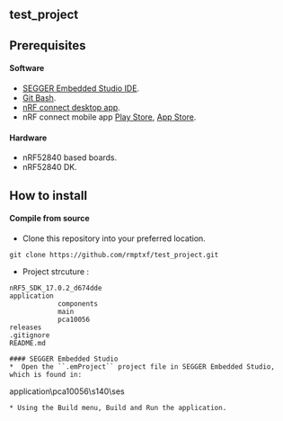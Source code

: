 ## test_project

## Prerequisites
#### Software

* [SEGGER Embedded Studio IDE](https://www.segger.com/downloads/embedded-studio/).
* [Git Bash](https://git-scm.com/downloads).
* [nRF connect desktop app](https://www.nordicsemi.com/Software-and-tools/Development-Tools/nRF-Connect-for-desktop).
* nRF connect mobile app [Play Store](https://play.google.com/store/apps/details?id=no.nordicsemi.android.mcp), [App Store](https://apps.apple.com/us/app/nrf-connect/id1054362403).

#### Hardware
* nRF52840 based boards.
* nRF52840 DK.

## How to install

#### Compile from source

*  Clone this repository into your preferred location.
```
git clone https://github.com/rmptxf/test_project.git
```

* Project strcuture :

```
nRF5_SDK_17.0.2_d674dde
application
            components
            main
            pca10056
releases
.gitignore
README.md

#### SEGGER Embedded Studio
*  Open the ``.emProject`` project file in SEGGER Embedded Studio, which is found in:
```
application\pca10056\s140\ses
```
* Using the Build menu, Build and Run the application.